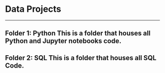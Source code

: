 # Data Projects

---
Folder 1: Python
This is a folder that houses all Python and Jupyter notebooks code.
---
Folder 2: SQL
This is a folder that houses all SQL Code.
---